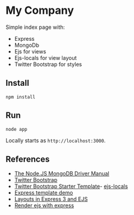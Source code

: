 # My Company

Simple index page with:

- Express
- MongoDb
- Ejs for views
- Ejs-locals for view layout
- Twitter Bootstrap for styles

## Install

```
npm install
```

## Run

```
node app
```
Locally starts as `http://localhost:3000`.

## References

- [The Node.JS MongoDB Driver Manual](http://mongodb.github.io/node-mongodb-native/)
- [Twitter Bootstrap](http://twitter.github.io/bootstrap/)
- [Twitter Bootstrap Starter Template](http://twitter.github.io/bootstrap/examples/starter-template.html)- [ejs-locals](https://github.com/RandomEtc/ejs-locals)
- [Express template demo](https://github.com/chovy/express-template-demo)
- [Layouts in Express 3 and EJS](http://stackoverflow.com/questions/12616694/layouts-in-express-3-and-ejs)
- [Render ejs with express](http://runnable.com/UTlPPF-f2W1TAAEa/render-ejs-with-express-node-js)
